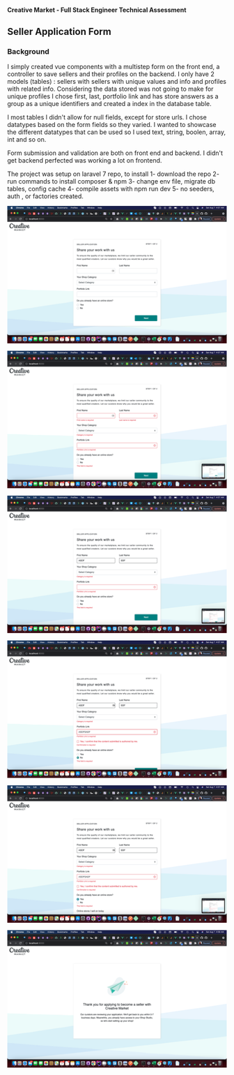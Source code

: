 #### Creative Market - Full Stack Engineer Technical Assessment

## Seller Application Form

### Background

I simply created  vue components with a multistep form on the front end, a controller to save sellers and their profiles on the backend. I only have 2 models (tables) : sellers with sellers with unique values and info and profiles with related info. Considering the data stored was not going to make for unique profiles I chose first, last, portfolio link and has store answers as a group as a unique identifiers and created a index in the database table. 

I most tables I didn't allow for null fields, except for store urls. I chose datatypes based on the form fields so they varied. I wanted to showcase the different datatypes that can be used so I used text, string, boolen, array, int and so on.

Form submission and validation are both on front end and backend. I didn't get backend perfected was working a lot on frontend. 

The project was setup on laravel 7 repo, to install 
1- download the repo
2- run commands to install composer &  npm
3- change env file, migrate db tables, config cache
4- compile assets with npm run dev
5- no seeders, auth , or factories created. 


![Alt text](2.png?raw=true "Title")

![Alt text](3.png?raw=true "Title")

![Alt text](4.png?raw=true "Title")

![Alt text](5.png?raw=true "Title")

![Alt text](6.png?raw=true "Title")

![Alt text](1.png?raw=true "Title")



